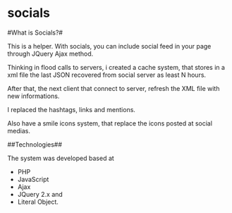 socials
=======

#What is Socials?#

This is a helper. With socials, you can include social feed in your page through JQuery Ajax method.

Thinking in flood calls to servers, i created a cache system, that stores in a xml file the last JSON recovered from social server as least N hours.

After that, the next client that connect to server, refresh the XML file with new informations.

I replaced the hashtags, links and mentions.

Also have a smile icons system, that replace the icons posted at social medias.

##Technologies##

The system was developed based at 

* PHP
* JavaScript
* Ajax
* JQuery 2.x and 
* Literal Object.